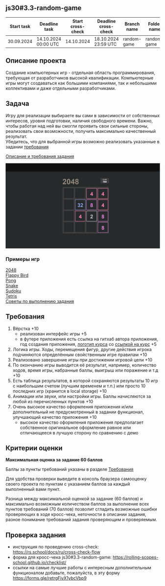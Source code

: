 ## js30#3.3-random-game

| Start task | Deadline task        | Start cross-check | Deadline cross-check | Branch name | Folder name |
| ---------- | -------------------- | ----------------- | -------------------- | ----------- | ----------- |
| 30.09.2024 | 14.10.2024 00:00 UTC | 14.10.2024        | 18.10.2024 23:59 UTC | random-game | random-game |

## Описание проекта

Создание компьютерных игр - отдельная область программирования, требующая от разработчиков высокой квалификации. Компьютерные игры могут создаваться как большими компаниями, так и небольшими коллективами и даже отдельными разработчиками.

## Задача

Игру для реализации выбираете вы сами в зависимости от собственных интересов, уровня подготовки, наличия свободного времени. Важно, чтобы работая над ней вы смогли проявить свои сильные стороны, реализовать свои возможности, получить максимально качественный результат.  
Убедитесь, что для выбранной игры возможно реализовать указанные в задании [требования](#требования)

[Описание и требования задания](js30.md)

<kbd>![](images/js30-9.jpg)</kbd>

### Примеры игр

[2048](https://freefrontend.com/javascript-2048-games/)  
[Flappy Bird](https://freefrontend.com/javascript-flappy-bird-games/)  
[Pong](https://freefrontend.com/javascript-pong-games/)  
[Snake](https://freefrontend.com/javascript-snake-games/)  
[Sudoku](https://freefrontend.com/javascript-sudoku-games/)  
[Tetris](https://freefrontend.com/javascript-tetris-games/)  
[Советы по выполнению задания](js30-game-hints.md)

## Требования

1. Вёрстка +10
   - реализован интерфейс игры +5
   - в футере приложения есть ссылка на гитхаб автора приложения, год создания приложения, [логотип курса](../../react/assets/rss-logo.svg) со [ссылкой на курс](https://rs.school/courses/javascript-preschool-ru) +5
2. Логика игры. Ходы, перемещения фигур, другие действия игрока подчиняются определённым свойственным игре правилам +10
3. Реализовано завершение игры при достижении игровой цели +10
4. По окончанию игры выводится её результат, например, количество ходов, время игры, набранные баллы, выигрыш или поражение и т.д +10
5. Есть таблица результатов, в которой сохраняются результаты 10 игр с наибольшим счетом (лучшим временем и т.п.) или просто 10 последних игр (хранится в local storage) +10
6. Анимации или звуки, или настройки игры. Баллы начисляются за любой из перечисленных пунктов +10
7. Очень высокое качество оформления приложения и/или дополнительный не предусмотренный в задании функционал, улучшающий качество приложения +10
   - высокое качество оформления приложения предполагает собственное оригинальное оформление равное или отличающееся в лучшую сторону по сравнению с демо

## Критерии оценки

**Максимальная оценка за задание 60 баллов**

Баллы за пункты требований указаны в разделе [Требования](#требования)

Для удобства проверки выведите в консоль браузера самооценку своего проекта по пунктам с указанием баллов за каждый выполненный вами пункт.

Разница между максимальной оценкой за задание (60 баллов) и максимально возможным количеством баллов за выполнение всех пунктов требований (70 баллов) позволит сгладить возможные ошибки проверяющих в ходе кросс-чека, неточности в описании задания, разное понимание требований задания проверяющим и проверяемым.

## Проверка задания

- инструкция по проведению cross-check: https://rs.school/docs/ru/cross-check-flow
- форма для кросс-чека js30#3.3-random-game: https://rolling-scopes-school.github.io/checklist/
- ссылки на самые лучшие работы с интересным дополнительным функционалом добавьте, пожалуйста, в эту форму https://forms.gle/retrgFivX1ybcVbp9

